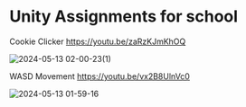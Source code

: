# Unity Assignments for school
Cookie Clicker
https://youtu.be/zaRzKJmKhOQ

![2024-05-13 02-00-23(1)](https://github.com/karinka1901/UnityAssignments/assets/60856417/85a9d2d7-f6ef-4205-8db4-bbf77a24147f)


WASD Movement
https://youtu.be/vx2B8UlnVc0

![2024-05-13 01-59-16](https://github.com/karinka1901/UnityAssignments/assets/60856417/f563fd2f-e545-450a-bdd1-7605034c1753)
